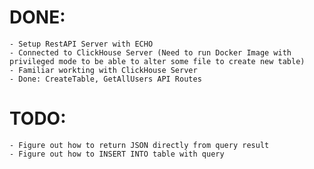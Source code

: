 # DONE:
    - Setup RestAPI Server with ECHO
    - Connected to ClickHouse Server (Need to run Docker Image with privileged mode to be able to alter some file to create new table)
    - Familiar workting with ClickHouse Server
    - Done: CreateTable, GetAllUsers API Routes

# TODO:
    - Figure out how to return JSON directly from query result
    - Figure out how to INSERT INTO table with query
